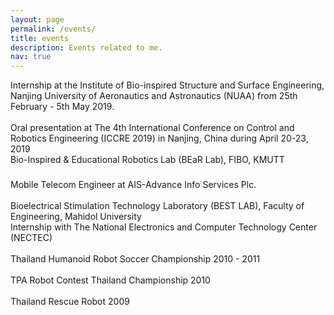 ```yaml
---
layout: page
permalink: /events/
title: events
description: Events related to me.
nav: true
---
```


<div class="row">
    <div class="col-sm mt-3 mt-md-0">
        <img class="img-fluid rounded z-depth-1" src="{{ '/assets/img/intern1.jpg' | relative_url }}" alt="" title="example image"/>
    </div>
    <div class="col-sm mt-3 mt-md-0">
        <img class="img-fluid rounded z-depth-1" src="{{ '/assets/img/intern2.jpg' | relative_url }}" alt="" title="example image"/>
    </div>
    <div class="col-sm mt-3 mt-md-0">
        <img class="img-fluid rounded z-depth-1" src="{{ '/assets/img/intern3.jpg' | relative_url }}" alt="" title="example image"/>
    </div>
</div>
<div class="caption">
    Internship at the Institute of Bio-inspired Structure and Surface Engineering, Nanjing University of Aeronautics and Astronautics (NUAA) from 25th February - 5th May 2019.
</div>


<div class="row justify-content-sm-center">
    <div class="col-sm-8 mt-3 mt-md-0">
        <img class="img-fluid rounded z-depth-1" src="{{ '/assets/img/iccre2019_2.JPG' | relative_url }}" alt="" title="example image"/>
    </div>
    <div class="col-sm-4 mt-3 mt-md-0">
        <img class="img-fluid rounded z-depth-1" src="{{ '/assets/img/iccre2019_1.JPG' | relative_url }}" alt="" title="example image" style="border:4px;margin:4px;"/>
        <img class="img-fluid rounded z-depth-1" src="{{ '/assets/img/iccre2019_3.JPG' | relative_url }}" alt="" title="example image" style="border:4px;margin:4px;"/>
    </div>
</div>
<div class="caption">
    Oral presentation at The 4th International Conference on Control and Robotics Engineering (ICCRE 2019) in Nanjing, China during April 20-23, 2019
</div>

<div class="row">
    <div class="col-sm mt-3 mt-md-0">
        <img class="img-fluid rounded z-depth-1" src="{{ '/assets/img/bearlab1.jpg' | relative_url }}" alt="" title="example image"/>
    </div>
    <div class="col-sm mt-3 mt-md-0">
        <img class="img-fluid rounded z-depth-1" src="{{ '/assets/img/bearlab2.jpeg' | relative_url }}" alt="" title="example image"/>
    </div>
</div>
<div class="caption">
    Bio-Inspired & Educational Robotics Lab (BEaR Lab), FIBO, KMUTT
</div>


<div class="row justify-content-sm-center">
    <div class="col-sm-8 mt-3 mt-md-0">
        <img class="img-fluid rounded z-depth-1" src="{{ '/assets/img/ais2.JPG' | relative_url }}" alt="" title="example image"/>
    </div>
    <div class="col-sm-4 mt-3 mt-md-0">
        <img class="img-fluid rounded z-depth-1" src="{{ '/assets/img/ais1.JPG' | relative_url }}" alt="" title="example image" style="border:4px;margin:10px;"/>
        <img class="img-fluid rounded z-depth-1" src="{{ '/assets/img/ais3.JPG' | relative_url }}" alt="" title="example image" style="border:4px;margin:10px;"/>
    </div>
</div>
<div class="caption">
    Mobile Telecom Engineer at AIS-Advance Info Services Plc.
</div>


<div class="row justify-content-sm-center">
    <div class="col-sm-8 mt-3 mt-md-0">
        <img class="img-fluid rounded z-depth-1" src="{{ '/assets/img/bestlab1.JPG' | relative_url }}" alt="" title="example image"/>
    </div>
    <div class="col-sm-4 mt-3 mt-md-0">
        <img class="img-fluid rounded z-depth-1" src="{{ '/assets/img/bestlab2.JPG' | relative_url }}" alt="" title="example image" style="border:4px;margin:4px;"/>
        <img class="img-fluid rounded z-depth-1" src="{{ '/assets/img/bestlab3.JPG' | relative_url }}" alt="" title="example image" style="border:4px;margin:4px;"/>
    </div>
</div>
<div class="caption">
    Bioelectrical Stimulation Technology Laboratory (BEST LAB), Faculty of Engineering, Mahidol University
</div>


<div class="row">
    <div class="col-sm mt-3 mt-md-0">
        <img class="img-fluid rounded z-depth-1" src="{{ '/assets/img/nectec1.jpg' | relative_url }}" alt="" title="example image"/>
    </div>
    <div class="col-sm mt-3 mt-md-0">
        <img class="img-fluid rounded z-depth-1" src="{{ '/assets/img/nectec2.jpg' | relative_url }}" alt="" title="example image"/>
    </div>
    <div class="col-sm mt-3 mt-md-0">
        <img class="img-fluid rounded z-depth-1" src="{{ '/assets/img/nectec3.jpg' | relative_url }}" alt="" title="example image"/>
    </div>
</div>
<div class="caption">
    Internship with The National Electronics and Computer Technology Center (NECTEC)
</div>



<div class="row justify-content-sm-center">
    <div class="col-sm-8 mt-3 mt-md-0">
        <img class="img-fluid rounded z-depth-1" src="{{ '/assets/img/human1.JPG' | relative_url }}" alt="" title="example image"/>
    </div>
    <div class="col-sm-4 mt-3 mt-md-0">
        <img class="img-fluid rounded z-depth-1" src="{{ '/assets/img/human2.JPG' | relative_url }}" alt="" title="example image" style="border:4px;margin:4px;"/>
        <img class="img-fluid rounded z-depth-1" src="{{ '/assets/img/human3.JPG' | relative_url }}" alt="" title="example image" style="border:4px;margin:4px;"/>
    </div>
</div>
<div class="caption">
    Thailand Humanoid Robot Soccer Championship 2010 - 2011
</div>


<div class="row justify-content-sm-center">
    <div class="col-sm-8 mt-3 mt-md-0">
        <img class="img-fluid rounded z-depth-1" src="{{ '/assets/img/tpa1.JPG' | relative_url }}" alt="" title="example image"/>
    </div>
    <div class="col-sm-4 mt-3 mt-md-0">
        <img class="img-fluid rounded z-depth-1" src="{{ '/assets/img/tpa2.JPG' | relative_url }}" alt="" title="example image" style="border:4px;margin:4px;"/>
        <img class="img-fluid rounded z-depth-1" src="{{ '/assets/img/tpa3.JPG' | relative_url }}" alt="" title="example image" style="border:4px;margin:4px;"/>
    </div>
</div>
<div class="caption">
    TPA Robot Contest Thailand Championship 2010
</div>


<div class="row justify-content-sm-center">
    <div class="col-sm-8 mt-3 mt-md-0">
        <img class="img-fluid rounded z-depth-1" src="{{ '/assets/img/rescue1.JPG' | relative_url }}" alt="" title="example image"/>
    </div>
    <div class="col-sm-4 mt-3 mt-md-0">
        <img class="img-fluid rounded z-depth-1" src="{{ '/assets/img/rescue2.JPG' | relative_url }}" alt="" title="example image" style="border:4px;margin:4px;"/>
        <img class="img-fluid rounded z-depth-1" src="{{ '/assets/img/rescue3.JPG' | relative_url }}" alt="" title="example image" style="border:4px;margin:4px;"/>
    </div>
</div>
<div class="caption">
    Thailand Rescue Robot 2009
</div>